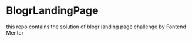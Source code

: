 # BlogrLandingPage
this repo contains the solution of blogr landing page challenge by Fontend Mentor
